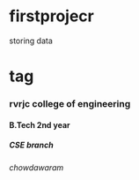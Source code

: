 # firstprojecr
storing data 
# <H1> tag
 
  ### rvrjc college of engineering
  #### B.Tech 2nd year
  ##### CSE branch
  ###### chowdawaram
